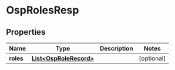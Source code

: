 # OspRolesResp

## Properties
Name | Type | Description | Notes
------------ | ------------- | ------------- | -------------
**roles** | [**List&lt;OspRoleRecord&gt;**](OspRoleRecord.md) |  |  [optional]

